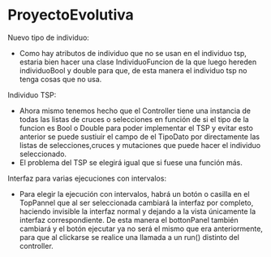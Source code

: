 # ProyectoEvolutiva

Nuevo tipo de individuo:

  - Como hay atributos de individuo que no se usan en el individuo tsp, estaria bien hacer una clase IndividuoFuncion de la que luego hereden individuoBool y double
    para que, de esta manera el individuo tsp no tenga cosas que no usa.

Individuo TSP: 

  - Ahora mismo tenemos hecho que el Controller tiene una instancia de todas las listas de cruces o selecciones en función de si el tipo de la funcion es Bool o Double
    para poder implementar el TSP y evitar esto anterior se puede sustiuir el campo de el TipoDato por directamente las listas de selecciones,cruces y mutaciones que         puede hacer el individuo seleccionado. 
  - El problema del TSP se elegirá igual que si fuese una función más.
    
   
Interfaz para varias ejecuciones con intervalos: 

   - Para elegir la ejecución con intervalos, habrá un botón o casilla en el TopPannel que al ser seleccionada cambiará la interfaz por completo, haciendo invisible la       interfaz normal y dejando a la vista únicamente la interfaz correspondiente. De esta manera el bottonPanel también cambiará y el botón ejecutar ya no será el mismo       que era anteriormente, para que al clickarse se realice una llamada a un run() distinto del controller.
  
